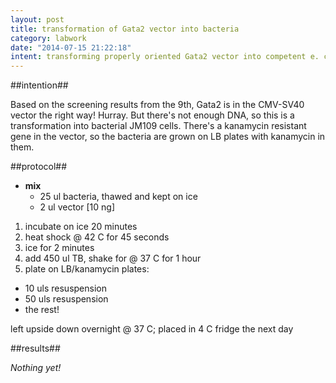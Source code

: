 ```yaml
---
layout: post
title: transformation of Gata2 vector into bacteria
category: labwork
date: "2014-07-15 21:22:18"
intent: transforming properly oriented Gata2 vector into competent e. coli
---
```


##intention##

Based on the screening results from the 9th, Gata2 is in the CMV-SV40 vector the right way! Hurray.
But there's not enough DNA, so this is a transformation into bacterial JM109 cells. There's a kanamycin resistant gene in the vector, so the bacteria are grown on LB plates with kanamycin in them. 

##protocol##


 * **mix**
   * 25 ul bacteria, thawed and kept on ice
   * 2 ul vector [10 ng]
 
 1. incubate on ice 20 minutes
 2. heat shock @ 42 C for 45 seconds
 3. ice for 2 minutes 
 4. add 450 ul TB, shake for @ 37 C for 1 hour
 5. plate on LB/kanamycin plates:
 * 10 uls resuspension
 * 50 uls resuspension
 * the rest!

left upside down overnight @ 37 C; placed in 4 C fridge the next day

##results##

*Nothing yet!*
